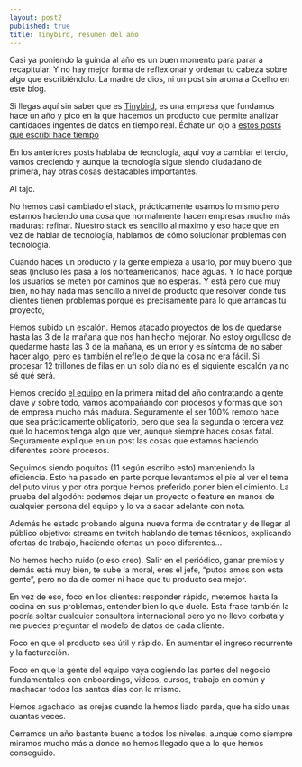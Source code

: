 ```yaml
---
layout: post2
published: true
title: Tinybird, resumen del año
---
```


Casi ya poniendo la guinda al año es un buen momento para parar a recapitular. Y no hay mejor forma de reflexionar y ordenar tu cabeza sobre algo que escribiéndolo. La madre de dios, ni un post sin aroma a Coelho en este blog.

Si llegas aquí sin saber que es [Tinybird](https://tinybird.co), es una empresa que fundamos hace un año y pico en la que hacemos un producto que permite analizar cantidades ingentes de datos en tiempo real. Échate un ojo a [estos posts que escribí hace tiempo](/2020/04/10/tecnologia-tinybird.html) 

En los anteriores posts hablaba de tecnología, aquí voy a cambiar el tercio, vamos creciendo y aunque la tecnología sigue siendo ciudadano de primera, hay otras cosas destacables importantes.

Al tajo.

No hemos casi cambiado el stack, prácticamente usamos lo mismo pero estamos haciendo una cosa que normalmente hacen empresas mucho más maduras: refinar. Nuestro stack es sencillo al máximo y eso hace que en vez de hablar de tecnología, hablamos de cómo solucionar problemas con tecnología.

Cuando haces un producto y la gente empieza a usarlo, por muy bueno que seas (incluso les pasa a los norteamericanos) hace aguas. Y lo hace porque los usuarios se meten por caminos que no esperas. Y está pero que muy bien, no hay nada más sencillo a nivel de producto que resolver donde tus clientes tienen problemas porque es precisamente para lo que arrancas tu proyecto,

Hemos subido un escalón. Hemos atacado proyectos de los de quedarse hasta las 3 de la mañana que nos han hecho mejorar. No estoy orgulloso de quedarme hasta las 3 de la mañana, es un error y es síntoma de no saber hacer algo, pero es también el reflejo de que la cosa no era fácil. Si procesar 12 trillones de filas en un solo día no es el siguiente escalón ya no sé qué será.


Hemos crecido [el equipo](https://www.tinybird.co/about-us) en la primera mitad del año contratando a gente clave y sobre todo, vamos acompañando con procesos y formas que son de empresa mucho más madura. Seguramente el ser 100% remoto hace que sea prácticamente obligatorio, pero que sea la segunda o tercera vez que lo hacemos tenga algo que ver, aunque siempre haces cosas fatal. Seguramente explique en un post las cosas que estamos haciendo diferentes sobre procesos.

Seguimos siendo poquitos (11 según escribo esto) manteniendo la eficiencia. Esto ha pasado en parte porque levantamos el pie al ver el tema del puto virus y por otra porque hemos preferido poner bien el cimiento. La prueba del algodón: podemos dejar un proyecto o feature en manos de cualquier persona del equipo y lo va a sacar adelante con nota.

Además he estado probando alguna nueva forma de contratar y de llegar al público objetivo: streams en twitch hablando de temas técnicos, explicando ofertas de trabajo, haciendo ofertas un poco diferentes…


No hemos hecho ruido (o eso creo). Salir en el periódico, ganar premios y demás está muy bien, te sube la moral, eres el jefe, “putos amos son esta gente”, pero no da de comer ni hace que tu producto sea mejor.

En vez de eso, foco en los clientes: responder rápido, meternos hasta la cocina en sus problemas, entender bien lo que duele. Esta frase también la podría soltar cualquier consultora internacional pero yo no llevo corbata y me puedes preguntar el modelo de datos de cada cliente.

Foco en que el producto sea útil y rápido. En aumentar el ingreso recurrente y la facturación.

Foco en que la gente del equipo vaya cogiendo las partes del negocio fundamentales con onboardings, videos, cursos, trabajo en común y machacar todos los santos días con lo mismo.

Hemos agachado las orejas cuando la hemos liado parda, que ha sido unas cuantas veces. 

Cerramos un año bastante bueno a todos los niveles, aunque como siempre miramos mucho más a donde no hemos llegado que a lo que hemos conseguido.

